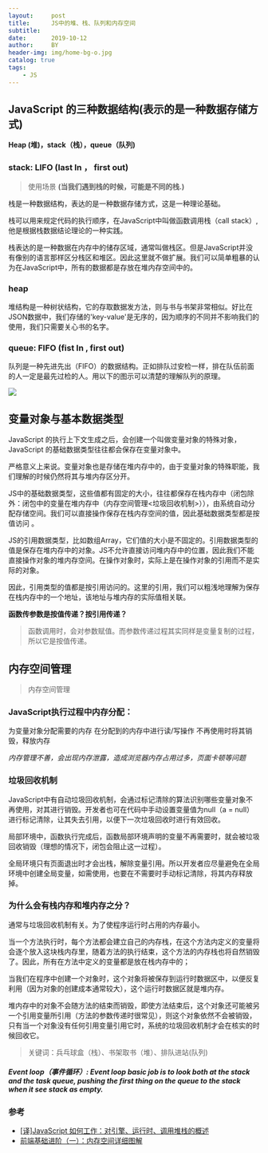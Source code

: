 ```yaml
---
layout:     post
title:      JS中的堆、栈、队列和内存空间
subtitle:   
date:       2019-10-12
author:     BY
header-img: img/home-bg-o.jpg
catalog: true
tags:
    - JS 
---
```



## JavaScript 的三种数据结构(表示的是一种数据存储方式)

**Heap (堆)，stack（栈），queue（队列)** 

### stack: LIFO  (last In ， first out)
> 使用场景 **(当我们遇到栈的时候，可能是不同的栈.)**

栈是一种数据结构，表达的是一种数据存储方式，这是一种理论基础。

栈可以用来规定代码的执行顺序，在JavaScript中叫做函数调用栈（call stack）,他是根据栈数据结论理论的一种实践。

栈表达的是一种数据在内存中的储存区域，通常叫做栈区。但是JavaScript并没有像别的语言那样区分栈区和堆区。因此这里就不做扩展。我们可以简单粗暴的认为在JavaScript中，所有的数据都是存放在堆内存空间中的。

### heap
堆结构是一种树状结构，它的存取数据发方法，则与书与书架非常相似。好比在JSON数据中，我们存储的'key-value'是无序的，因为顺序的不同并不影响我们的使用，我们只需要关心书的名字。

### queue: FIFO (fist In , first out) 
队列是一种先进先出（FIFO）的数据结构。正如排队过安检一样，排在队伍前面的人一定是最先过检的人。用以下的图示可以清楚的理解队列的原理。

![](https://user-gold-cdn.xitu.io/2017/11/11/5d0653fff3ec904dbe210161f3ec9196?imageView2/0/w/1280/h/960/format/webp/ignore-error/1)

## 变量对象与基本数据类型
JavaScript 的执行上下文生成之后，会创建一个叫做变量对象的特殊对象，JavaScript 的基础数据类型往往都会保存在变量对象中。

严格意义上来说。变量对象也是存储在堆内存中的，由于变量对象的特殊职能，我们理解的时候仍然将其与堆内存区分开。

JS中的基础数据类型，这些值都有固定的大小，往往都保存在栈内存中（闭包除外：闭包中的变量在堆内存中（内存空间管理<垃圾回收机制>）），由系统自动分配存储空间。我们可以直接操作保存在栈内存空间的值，因此基础数据类型都是按值访问 。

JS的引用数据类型，比如数组Array，它们值的大小是不固定的。引用数据类型的值是保存在堆内存中的对象。JS不允许直接访问堆内存中的位置，因此我们不能直接操作对象的堆内存空间。在操作对象时，实际上是在操作对象的引用而不是实际的对象。

因此，引用类型的值都是按引用访问的。这里的引用，我们可以粗浅地理解为保存在栈内存中的一个地址，该地址与堆内存的实际值相关联。

**函数传参数是按值传递？按引用传递？**
>函数调用时，会对参数赋值。而参数传递过程其实同样是变量复制的过程，所以它是按值传递。

## 内存空间管理
> 内存空间管理

### JavaScript执行过程中内存分配：
为变量对象分配需要的内存
在分配到的内存中进行读/写操作
不再使用时将其销毁，释放内存

*内存管理不善，会出现内存泄露，造成浏览器内存占用过多，页面卡顿等问题*

### 垃圾回收机制

JavaScript中有自动垃圾回收机制，会通过标记清除的算法识别哪些变量对象不再使用，对其进行销毁。开发者也可在代码中手动设置变量值为null（a = null）进行标记清除，让其失去引用，以便下一次垃圾回收时进行有效回收。

局部环境中，函数执行完成后，函数局部环境声明的变量不再需要时，就会被垃圾回收销毁（理想的情况下，闭包会阻止这一过程）。

全局环境只有页面退出时才会出栈，解除变量引用。所以开发者应尽量避免在全局环境中创建全局变量，如需使用，也要在不需要时手动标记清除，将其内存释放掉。

### 为什么会有栈内存和堆内存之分？

通常与垃圾回收机制有关。为了使程序运行时占用的内存最小。

当一个方法执行时，每个方法都会建立自己的内存栈，在这个方法内定义的变量将会逐个放入这块栈内存里，随着方法的执行结束，这个方法的内存栈也将自然销毁了。因此，所有在方法中定义的变量都是放在栈内存中的；

当我们在程序中创建一个对象时，这个对象将被保存到运行时数据区中，以便反复利用（因为对象的创建成本通常较大），这个运行时数据区就是堆内存。

堆内存中的对象不会随方法的结束而销毁，即使方法结束后，这个对象还可能被另一个引用变量所引用（方法的参数传递时很常见），则这个对象依然不会被销毁，只有当一个对象没有任何引用变量引用它时，系统的垃圾回收机制才会在核实的时候回收它。

> 关键词：兵乓球盒（栈）、书架取书（堆）、排队进站(队列)

##### Event loop（事件循环）: Event loop basic job is to look both at the stack and the task queue, pushing the first thing on the queue to the stack when it see stack as empty.



### 参考 
- [[译]JavaScript 如何工作：对引擎、运行时、调用堆栈的概述](https://juejin.im/post/5a05b4576fb9a04519690d42)
- [前端基础进阶（一）：内存空间详细图解](https://www.jianshu.com/p/996671d4dcc4)
